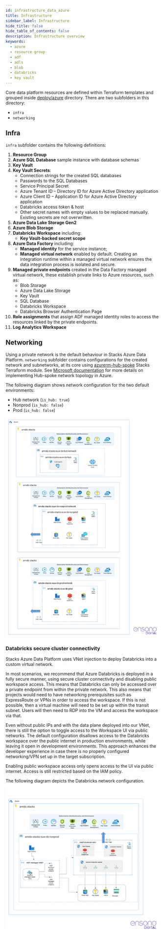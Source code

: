 ```yaml
---
id: infrastructure_data_azure
title: Infrastructure
sidebar_label: Infrastructure
hide_title: false
hide_table_of_contents: false
description: Infrastructure overview
keywords:
  - azure
  - resource group
  - adf
  - adls
  - blob
  - databricks
  - key vault
---
```


Core data platform resources are defined within Terraform templates and grouped inside
[deploy/azure](https://github.com/ensono/stacks-azure-data/tree/main/deploy/azure) directory.
There are two subfolders in this directory:

* `infra`
* `networking`

## Infra

`infra` subfolder contains the following definitions:

1. **Resource Group**
2. **Azure SQL Database** sample instance with database schemas
3. **Key Vault**
4. **Key Vault Secrets**:
    * Connection strings for the created SQL databases
    * Passwords to the SQL Databases
    * Service Principal Secret
    * Azure Tenant ID – Directory ID for Azure Active Directory application
    * Azure Client ID – Application ID for Azure Active Directory application
    * Databricks access token & host
    * Other secret names with empty values to be replaced manually. Existing secrets are not
    overwritten.
5. **Azure Data Lake Storage Gen2**
6. **Azure Blob Storage**
7. **Databricks Workspace** including:
    * **Key Vault-backed secret scope**
8. **Azure Data Factory** including:
    * **Managed identity** for the service instance;
    * **Managed virtual network** enabled by default. Creating an integration runtime within
    a managed virtual network ensures the data integration process is isolated and secure.
9. **Managed private endpoints** created in the Data Factory managed virtual network, these
   establish private links to Azure resources, such as:
    * Blob Storage
    * Azure Data Lake Storage
    * Key Vault
    * SQL Database
    * Databricks Workspace
    * Databricks Browser Authentication Page
10. **Role assignments** that assign ADF managed identity roles to access the resources linked by
   the private endpoints.
11. **Log Analytics Workspace**

## Networking

Using a private network is the default behaviour in Stacks Azure Data Platform. `networking`
subfolder contains configurations for the created network and subnetworks, at its core using
[azurerm-hub-spoke](https://github.com/amido/stacks-terraform/tree/master/azurerm/modules/azurerm-hub-spoke)
Stacks Terraform module. See [Microsoft documentation](https://learn.microsoft.com/en-us/azure/architecture/reference-architectures/hybrid-networking/hub-spoke?tabs=cli) for more details on implementing Hub-spoke network topology in Azure.

The following diagram shows network configuration for the two default environments:

* Hub network (`is_hub: true`)
* Nonprod (`is_hub: false`)
* Prod (`is_hub: false`)

![network_hub_spoke.png](images/network_hub_spoke.png)

### Databricks secure cluster connectivity

Stacks Azure Data Platform uses VNet injection to deploy Databricks into a custom virtual network.

In most scenarios, we recommend that Azure Databricks is deployed in a fully secure manner, using
secure cluster connectivity and disabling public workspace access. This means that Databricks
can only be accessed over a private endpoint from within the private network. This also means that
projects would need to have networking prerequisites such as ExpressRoute or VPNs in order to access
the workspace. If this is not possible, then a virtual machine will need to be set up within the
transit subnet. Users will then need to RDP into the VM and access the workspace via that.

Even without public IPs and with the data plane deployed into our VNet, there is still the option
to toggle access to the Workspace UI via public networks. The default configuration disallows access
to the Databricks workspace over the public internet in production environments, while leaving it
open in development environments. This approach enhances the developer experience in case there is
no properly configured networking/VPN set up in the target subscription.

Enabling public workspace access only opens access to the UI via public internet. Access is still
restricted based on the IAM policy.

The following diagram depicts the Databricks network configuration.

![network_databricks.png](images/network_databricks.png)
